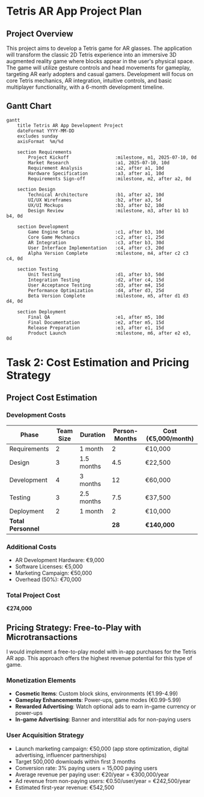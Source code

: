 # Tetris AR App Project Plan

## Project Overview

This project aims to develop a Tetris game for AR glasses. The application will transform the classic 2D Tetris experience into an immersive 3D augmented reality game where blocks appear in the user's physical space. The game will utilize gesture controls and head movements for gameplay, targeting AR early adopters and casual gamers. Development will focus on core Tetris mechanics, AR integration, intuitive controls, and basic multiplayer functionality, with a 6-month development timeline.

## Gantt Chart

```mermaid
gantt
    title Tetris AR App Development Project
    dateFormat YYYY-MM-DD
    excludes sunday
    axisFormat  %m/%d
    
    section Requirements
        Project Kickoff                 :milestone, m1, 2025-07-10, 0d
        Market Research                 :a1, 2025-07-10, 10d
        Requirement Analysis            :a2, after a1, 10d
        Hardware Specification          :a3, after a1, 10d
        Requirements Sign-off           :milestone, m2, after a2, 0d
    
    section Design
        Technical Architecture          :b1, after a2, 10d
        UI/UX Wireframes                :b2, after a3, 5d
        UX/UI Mockups                   :b3, after b2, 10d
        Design Review                   :milestone, m3, after b1 b3 b4, 0d
    
    section Development
        Game Engine Setup               :c1, after b3, 10d
        Core Game Mechanics             :c2, after c1, 25d
        AR Integration                  :c3, after b3, 30d
        User Interface Implementation   :c4, after c3, 20d
        Alpha Version Complete          :milestone, m4, after c2 c3 c4, 0d
    
    section Testing
        Unit Testing                    :d1, after b3, 50d
        Integration Testing             :d2, after c4, 15d
        User Acceptance Testing         :d3, after m4, 15d
        Performance Optimization        :d4, after d3, 25d
        Beta Version Complete           :milestone, m5, after d1 d3 d4, 0d
    
    section Deployment
        Final QA                        :e1, after m5, 10d
        Final Documentation             :e2, after m5, 15d
        Release Preparation             :e3, after e1, 15d
        Product Launch                  :milestone, m6, after e2 e3, 0d
```

# Task 2: Cost Estimation and Pricing Strategy

## Project Cost Estimation

### Development Costs
| Phase | Team Size | Duration | Person-Months | Cost (€5,000/month) |
|-------|-----------|----------|--------------|---------------------|
| Requirements | 2 | 1 month | 2 | €10,000 |
| Design | 3 | 1.5 months | 4.5 | €22,500 |
| Development | 4 | 3 months | 12 | €60,000 |
| Testing | 3 | 2.5 months | 7.5 | €37,500 |
| Deployment | 2 | 1 month | 2 | €10,000 |
| **Total Personnel** | | | **28** | **€140,000** |

### Additional Costs
- AR Development Hardware: €9,000
- Software Licenses: €5,000
- Marketing Campaign: €50,000
- Overhead (50%): €70,000

### Total Project Cost
**€274,000**

## Pricing Strategy: Free-to-Play with Microtransactions

I would implement a free-to-play model with in-app purchases for the Tetris AR app. This approach offers the highest revenue potential for this type of game.

### Monetization Elements
- **Cosmetic Items**: Custom block skins, environments (€1.99-4.99)
- **Gameplay Enhancements**: Power-ups, game modes (€0.99-5.99)
- **Rewarded Advertising**: Watch optional ads to earn in-game currency or power-ups
- **In-game Advertising**: Banner and interstitial ads for non-paying users

### User Acquisition Strategy
- Launch marketing campaign: €50,000 (app store optimization, digital advertising, influencer partnerships)
- Target 500,000 downloads within first 3 months
- Conversion rate: 3% paying users = 15,000 paying users
- Average revenue per paying user: €20/year = €300,000/year
- Ad revenue from non-paying users: €0.50/user/year = €242,500/year
- Estimated first-year revenue: €542,500